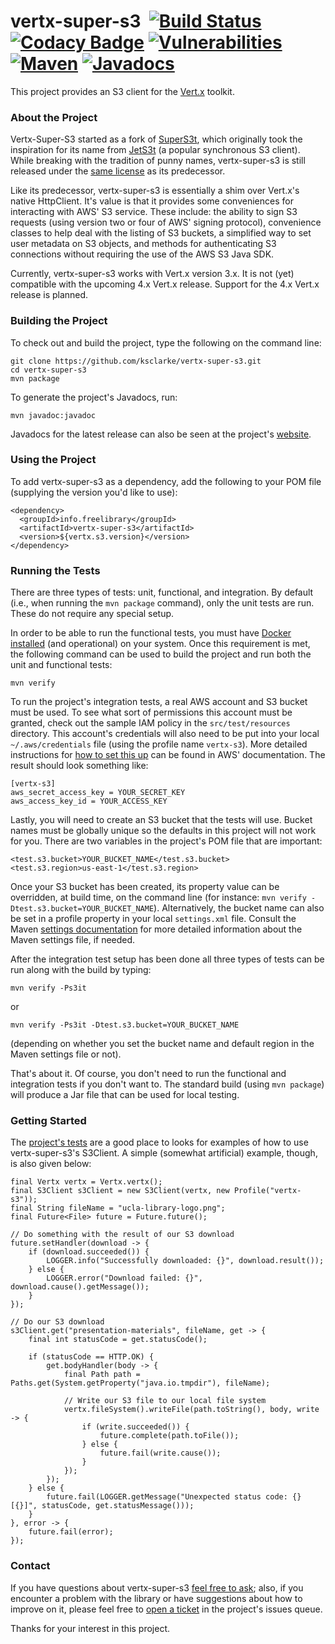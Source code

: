 # vertx-super-s3 &nbsp;[![Build Status](https://api.travis-ci.org/ksclarke/vertx-super-s3.svg?branch=master)](https://travis-ci.org/ksclarke/vertx-super-s3) [![Codacy Badge](https://api.codacy.com/project/badge/Coverage/9d91580617f3424ba17f0738746c3991)](https://www.codacy.com/app/ksclarke/vertx-super-s3?utm_source=github.com&utm_medium=referral&utm_content=ksclarke/vertx-super-s3&utm_campaign=Badge_Coverage) [![Vulnerabilities](https://img.shields.io/snyk/vulnerabilities/github/ksclarke/vertx-super-s3)](https://snyk.io/test/github/ksclarke/vertx-super-s3) [![Maven](https://img.shields.io/maven-metadata/v/https/repo1.maven.org/maven2/info/freelibrary/vertx-super-s3/maven-metadata.xml.svg?colorB=brightgreen)](https://search.maven.org/artifact/info.freelibrary/vertx-super-s3) [![Javadocs](http://javadoc.io/badge/info.freelibrary/vertx-super-s3.svg)](http://projects.freelibrary.info/vertx-super-s3/javadocs.html)

This project provides an S3 client for the [Vert.x](https://vertx.io/) toolkit.

### About the Project

Vertx-Super-S3 started as a fork of [SuperS3t](https://github.com/spartango/SuperS3t/), which originally took the inspiration for its name from [JetS3t](http://www.jets3t.org/) (a popular synchronous S3 client). While breaking with the tradition of punny names, vertx-super-s3 is still released under the [same license](https://github.com/ksclarke/vertx-super-s3/blob/master/LICENSE.txt) as its predecessor.

Like its predecessor, vertx-super-s3 is essentially a shim over Vert.x's native HttpClient. It's value is that it provides some conveniences for interacting with AWS' S3 service. These include: the ability to sign S3 requests (using version two or four of AWS' signing protocol), convenience classes to help deal with the listing of S3 buckets, a simplified way to set user metadata on S3 objects, and methods for authenticating S3 connections without requiring the use of the AWS S3 Java SDK.

Currently, vertx-super-s3 works with Vert.x version 3.x. It is not (yet) compatible with the upcoming 4.x Vert.x release. Support for the 4.x Vert.x release is planned.

### Building the Project

To check out and build the project, type the following on the command line:

    git clone https://github.com/ksclarke/vertx-super-s3.git
    cd vertx-super-s3
    mvn package

To generate the project's Javadocs, run:

    mvn javadoc:javadoc

Javadocs for the latest release can also be seen at the project's [website](http://projects.freelibrary.info/vertx-super-s3/javadocs.html).

### Using the Project

To add vertx-super-s3 as a dependency, add the following to your POM file (supplying the version you'd like to use):

    <dependency>
      <groupId>info.freelibrary</groupId>
      <artifactId>vertx-super-s3</artifactId>
      <version>${vertx.s3.version}</version>
    </dependency>

### Running the Tests

There are three types of tests: unit, functional, and integration. By default (i.e., when running the `mvn package` command), only the unit tests are run. These do not require any special setup.

In order to be able to run the functional tests, you must have [Docker installed](https://docs.docker.com/get-docker/) (and operational) on your system. Once this requirement is met, the following command can be used to build the project and run both the unit and functional tests:

    mvn verify
To run the project's integration tests, a real AWS account and S3 bucket must be used. To see what sort of permissions this account must be granted, check out the sample IAM policy in the `src/test/resources` directory. This account's credentials will also need to be put into your local `~/.aws/credentials` file (using the profile name `vertx-s3`). More detailed instructions for [how to set this up](https://docs.aws.amazon.com/cli/latest/userguide/cli-configure-profiles.html) can be found in AWS' documentation. The result should look something like:

    [vertx-s3]
    aws_secret_access_key = YOUR_SECRET_KEY
    aws_access_key_id = YOUR_ACCESS_KEY

Lastly, you will need to create an S3 bucket that the tests will use. Bucket names must be globally unique so the defaults in this project will not work for you. There are two variables in the project's POM file that are important:

    <test.s3.bucket>YOUR_BUCKET_NAME</test.s3.bucket>
    <test.s3.region>us-east-1</test.s3.region>

Once your S3 bucket has been created, its property value can be overridden, at build time, on the command line (for instance: `mvn verify -Dtest.s3.bucket=YOUR_BUCKET_NAME`). Alternatively, the bucket name can also be set in a profile property in your local `settings.xml` file. Consult the Maven [settings documentation](https://books.sonatype.com/mvnref-book/reference/appendix-settings-sect-details.html) for more detailed information about the Maven settings file, if needed.

After the integration test setup has been done all three types of tests can be run along with the build by typing:

    mvn verify -Ps3it

or

    mvn verify -Ps3it -Dtest.s3.bucket=YOUR_BUCKET_NAME

(depending on whether you set the bucket name and default region in the Maven settings file or not).

That's about it. Of course, you don't need to run the functional and integration tests if you don't want to. The standard build (using `mvn package`) will produce a Jar file that can be used for local testing.

### Getting Started

The [project's tests](https://github.com/ksclarke/vertx-super-s3/tree/master/src/test/java/info/freelibrary/vertx/s3) are a good place to looks for examples of how to use vertx-super-s3's S3Client. A simple (somewhat artificial) example, though, is also given below:

```
final Vertx vertx = Vertx.vertx();
final S3Client s3Client = new S3Client(vertx, new Profile("vertx-s3"));
final String fileName = "ucla-library-logo.png";
final Future<File> future = Future.future();

// Do something with the result of our S3 download
future.setHandler(download -> {
    if (download.succeeded()) {
        LOGGER.info("Successfully downloaded: {}", download.result());
    } else {
        LOGGER.error("Download failed: {}", download.cause().getMessage());
    }
});

// Do our S3 download
s3Client.get("presentation-materials", fileName, get -> {
    final int statusCode = get.statusCode();

    if (statusCode == HTTP.OK) {
        get.bodyHandler(body -> {
            final Path path = Paths.get(System.getProperty("java.io.tmpdir"), fileName);

            // Write our S3 file to our local file system
            vertx.fileSystem().writeFile(path.toString(), body, write -> {
                if (write.succeeded()) {
                    future.complete(path.toFile());
                } else {
                    future.fail(write.cause());
                }
            });
        });
    } else {
        future.fail(LOGGER.getMessage("Unexpected status code: {} [{}]", statusCode, get.statusMessage()));
    }
}, error -> {
    future.fail(error);
});
```

### Contact

If you have questions about vertx-super-s3 <a href="mailto:ksclarke@ksclarke.io">feel free to ask</a>; also, if you encounter a problem with the library or have suggestions about how to improve on it, please feel free to [open a ticket](https://github.com/ksclarke/vertx-super-s3/issues "GitHub Issue Queue") in the project's issues queue.

Thanks for your interest in this project.